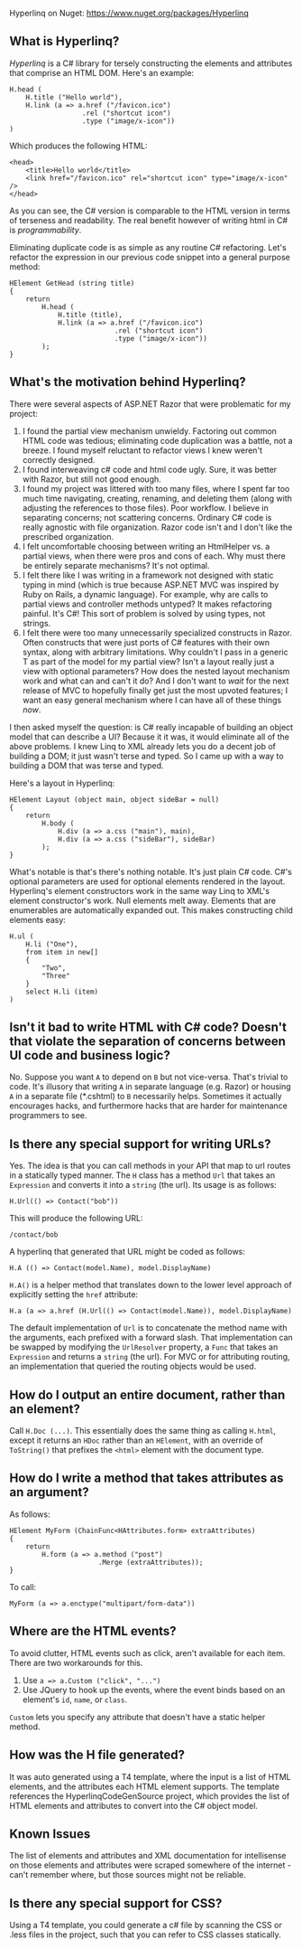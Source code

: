 Hyperlinq on Nuget:
https://www.nuget.org/packages/Hyperlinq


## What is Hyperlinq?

_Hyperlinq_ is a C# library for tersely constructing the elements and attributes that comprise an HTML DOM. Here's an example:

    H.head (  
        H.title ("Hello world"),  
        H.link (a => a.href ("/favicon.ico")  
                      .rel ("shortcut icon")  
                      .type ("image/x-icon"))  
    )  

Which produces the following HTML:

    <head>
        <title>Hello world</title>
        <link href="/favicon.ico" rel="shortcut icon" type="image/x-icon" />
    </head>

As you can see, the C# version is comparable to the HTML version in terms of terseness and readability. The real benefit however of writing html in C# is _programmability_.

Eliminating duplicate code is as simple as any routine C# refactoring. Let's refactor the expression in our previous code snippet into a general purpose method:

    HElement GetHead (string title)
    {
        return 
            H.head (
                H.title (title),
                H.link (a => a.href ("/favicon.ico")
                              .rel ("shortcut icon")
                              .type ("image/x-icon"))
            );
    }

## What's the motivation behind Hyperlinq?

There were several aspects of ASP.NET Razor that were problematic for my project:

1. I found the partial view mechanism unwieldy. Factoring out common HTML code was tedious; eliminating code duplication was a battle, not a breeze. I found myself reluctant to refactor views I knew weren't correctly designed.
2. I found interweaving c# code and html code ugly. Sure, it was better with Razor, but still not good enough.
3. I found my project was littered with too many files, where I spent far too much time navigating, creating, renaming, and deleting them (along with adjusting the references to those files). Poor workflow. I believe in separating concerns; not scattering concerns. Ordinary C# code is really agnostic with file organization. Razor code isn't and I don't like the prescribed organization.
4. I felt uncomfortable choosing between writing an HtmlHelper vs. a partial views, when there were pros and cons of each. Why must there be entirely separate mechanisms? It's not optimal.
5. I felt there like I was writing in a framework not designed with static typing in mind (which is true because ASP.NET MVC was inspired by Ruby on Rails, a dynamic language). For example, why are calls to partial views and controller methods untyped? It makes refactoring painful. It's C#! This sort of problem is solved by using types, not strings.
6. I felt there were too many unnecessarily specialized constructs in Razor. Often constructs that were just ports of C# features with their own syntax, along with arbitrary limitations. Why couldn't I pass in a generic T as part of the model for my partial view? Isn't a layout really just a view with optional parameters? How does the nested layout mechanism work and what can and can't it do? And I don't want to _wait_ for the next release of MVC to hopefully finally get just the most upvoted features; I want an easy general mechanism where I can have all of these things _now_.

I then asked myself the question: is C# really incapable of building an object model that can describe a UI? Because it it was, it would eliminate all of the above problems. I knew Linq to XML already lets you do a decent job of building a DOM; it just wasn't terse and typed. So I came up with a way to building a DOM that was terse and typed.

Here's a layout in Hyperlinq:

    HElement Layout (object main, object sideBar = null)
    {
        return
            H.body (
                H.div (a => a.css ("main"), main),
                H.div (a => a.css ("sideBar"), sideBar)
            );
    }

What's notable is that's there's nothing notable. It's just plain C# code. C#'s optional parameters are used for optional elements rendered in the layout. Hyperlinq's element constructors work in the same way Linq to XML's element constructor's work. Null elements melt away. Elements that are enumerables are automatically expanded out. This makes constructing child elements easy:

    H.ul (
        H.li ("One"),
        from item in new[]
        {
            "Two",
            "Three"
        }
        select H.li (item)
    )

## Isn't it bad to write HTML with C# code? Doesn't that violate the separation of concerns between UI code and business logic?

No. Suppose you want `A` to depend on `B` but not vice-versa. That's trivial to code. It's illusory that writing `A` in separate language (e.g. Razor) or housing `A` in a separate file (*.cshtml) to `B` necessarily helps. Sometimes it actually encourages hacks, and furthermore hacks that are harder for maintenance programmers to see.

## Is there any special support for writing URLs?

Yes.  The idea is that you can call methods in your API that map to url routes in a statically typed manner. The `H` class has a method `Url` that takes an `Expression` and converts it into a `string` (the url). Its usage is as follows:

    H.Url(() => Contact("bob"))

This will produce the following URL:

    /contact/bob

A hyperlinq that generated that URL might be coded as follows:

    H.A (() => Contact(model.Name), model.DisplayName)

`H.A()` is a helper method that translates down to the lower level approach of explicitly setting the `href` attribute:

    H.a (a => a.href (H.Url(() => Contact(model.Name)), model.DisplayName)
  
The default implementation of `Url` is to concatenate the method name with the arguments, each prefixed with a forward slash. That implementation can be swapped by modifying the `UrlResolver` property, a `Func` that takes an `Expression` and returns a `string` (the url). For MVC or for attributing routing, an implementation that queried the routing objects would be used.

## How do I output an entire document, rather than an element?

Call `H.Doc (...)`. This essentially does the same thing as calling `H.html`, except it returns an `HDoc` rather than an `HElement`, with an override of `ToString()` that prefixes the `<html>` element with the document type.

## How do I write a method that takes attributes as an argument?

As follows:

    HElement MyForm (ChainFunc<HAttributes.form> extraAttributes)
    {       
        return             
            H.form (a => a.method ("post")
                          .Merge (extraAttributes));
    }

To call:

    MyForm (a => a.enctype("multipart/form-data"))

## Where are the HTML events?

To avoid clutter, HTML events such as click, aren't available for each item. There are two workarounds for this.

1. Use `a => a.Custom ("click", "...")`
2. Use JQuery to hook up the events, where the event binds based on an element's `id`, `name`, or `class`.

`Custom` lets you specify any attribute that doesn't have a static helper method.

## How was the H file generated?

It was auto generated using a T4 template, where the input is a list of HTML elements, and the attributes each HTML element supports. The template references the HyperlinqCodeGenSource project, which provides the list of HTML elements and attributes to convert into the C# object model.

## Known Issues

The list of elements and attributes and XML documentation for intellisense on those elements and attributes were scraped somewhere of the internet - can't remember where, but those sources might not be reliable.

## Is there any special support for CSS?

Using a T4 template, you could generate a c# file by scanning the CSS or .less files in the project, such that you can refer to CSS classes statically.
